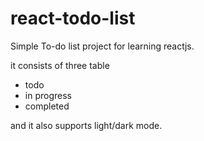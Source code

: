 # react-todo-list
Simple To-do list project for learning reactjs.

it consists of three table
- todo
- in progress
- completed

and it also supports light/dark mode.
